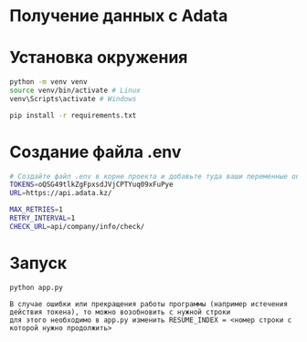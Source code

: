 # Получение данных с Adata

# Установка окружения
```bash
python -m venv venv
source venv/bin/activate # Linux
venv\Scripts\activate # Windows

pip install -r requirements.txt
```
# Создание файла .env
```bash
# Создайте файл .env в корне проекта и добавьте туда ваши переменные окружения
TOKENS=oQSG49tlkZgFpxsdJVjCPTYuq09xFuPye
URL=https://api.adata.kz/

MAX_RETRIES=1
RETRY_INTERVAL=1
CHECK_URL=api/company/info/check/
```

# Запуск
```bash
python app.py
```

```text
В случае ошибки или прекращения работы программы (например истечения действия токена), то можно возобновить с нужной строки
для этого необходимо в app.py изменить RESUME_INDEX = <номер строки с которой нужно продолжить>
```

